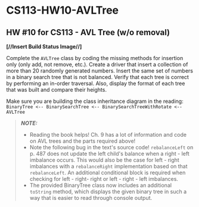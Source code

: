# CS113-HW10-AVLTree
## HW #10 for CS113 - AVL Tree (w/o removal)

**[//Insert Build Status Image//]**

Complete the `AVLTree` class by coding the missing methods for insertion only (only add, not remove, etc.). Create a driver that insert a collection of more than 20 randomly generated numbers. Insert the same set of numbers in a binary search tree that is not balanced.  Verify that each tree is correct by performing an in-order traversal. Also, display the format of each tree that was built and compare their heights.

Make sure you are building the class inheritance diagram in the reading:
`BinaryTree <-- BinarySearchTree <-- BinarySearchTreeWithRotate <-- AVLTree`

> ***NOTE:***
> - Reading the book helps! Ch. 9 has a lot of information and code on AVL trees and the parts required above!
> - Note the following bug in the text's source code! `rebalanceLeft` on p. 487 does not update the left child's balance when a right - left imbalance occurs. This would also be the case for left - right imbalances with a `rebalanceRight` implementation based on that `rebalanceLeft`. An additional conditional block is required when checking for left - right- right or left - right - left imbalances.
> - The provided BinaryTree class now includes an additional `toString` method, which displays the given binary tree in such a way that is easier to read through console output.
